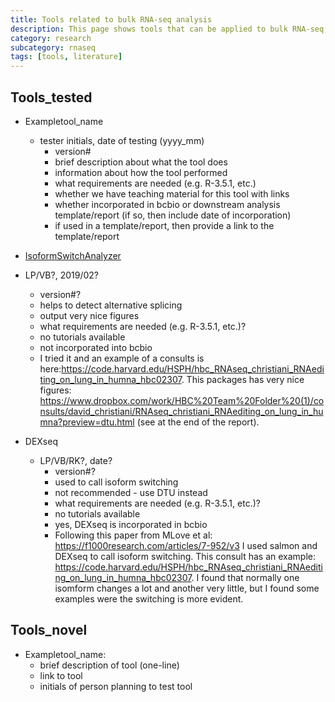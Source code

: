 ```yaml
---
title: Tools related to bulk RNA-seq analysis 
description: This page shows tools that can be applied to bulk RNA-seq analysis.
category: research
subcategory: rnaseq 
tags: [tools, literature]
---
```


## Tools_tested

- Exampletool_name
  - tester initials, date of testing (yyyy_mm)
    - version#
    - brief description about what the tool does
    - information about how the tool performed
    - what requirements are needed (e.g. R-3.5.1, etc.)
    - whether we have teaching material for this tool with links
    - whether incorporated in bcbio or downstream analysis template/report (if so, then include date of incorporation)
    - if used in a template/report, then provide a link to the template/report
    
 - [IsoformSwitchAnalyzer](https://bioconductor.org/packages/release/bioc/vignettes/IsoformSwitchAnalyzeR/inst/doc/IsoformSwitchAnalyzeR.html)
  - LP/VB?, 2019/02?
    - version#?
    - helps to detect alternative splicing
    - output very nice figures
    - what requirements are needed (e.g. R-3.5.1, etc.)?
    - no tutorials available
    - not incorporated into bcbio
    -  I tried it and an example of a consults is here:https://code.harvard.edu/HSPH/hbc_RNAseq_christiani_RNAediting_on_lung_in_humna_hbc02307. This packages has very nice figures: https://www.dropbox.com/work/HBC%20Team%20Folder%20(1)/consults/david_christiani/RNAseq_christiani_RNAediting_on_lung_in_humna?preview=dtu.html (see at the end of the report).
    
- DEXseq
  - LP/VB/RK?, date?
    - version#?
    - used to call isoform switching
    - not recommended - use DTU instead
    - what requirements are needed (e.g. R-3.5.1, etc.)?
    - no tutorials available
    - yes, DEXseq is incorporated in bcbio
    - Following this paper from MLove et al: https://f1000research.com/articles/7-952/v3 I used salmon and DEXseq to call isoform switching. This consult has an example: https://code.harvard.edu/HSPH/hbc_RNAseq_christiani_RNAediting_on_lung_in_humna_hbc02307. I found that normally one isomform changes a lot and another very little, but I found some examples were the switching is more evident.



## Tools_novel

- Exampletool_name:
  - brief description of tool (one-line)
  - link to tool
  - initials of person planning to test tool
